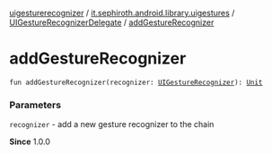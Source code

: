 [uigesturerecognizer](../../index.md) / [it.sephiroth.android.library.uigestures](../index.md) / [UIGestureRecognizerDelegate](index.md) / [addGestureRecognizer](./add-gesture-recognizer.md)

# addGestureRecognizer

`fun addGestureRecognizer(recognizer: `[`UIGestureRecognizer`](../-u-i-gesture-recognizer/index.md)`): `[`Unit`](https://kotlinlang.org/api/latest/jvm/stdlib/kotlin/-unit/index.html)

### Parameters

`recognizer` - add a new gesture recognizer to the chain

**Since**
1.0.0

